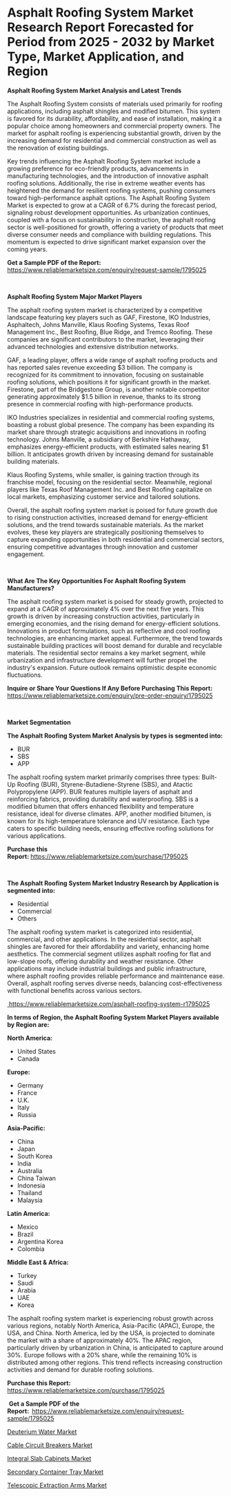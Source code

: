 <p><h1>Asphalt Roofing System Market Research Report Forecasted for Period from 2025 -  2032 by Market Type, Market Application, and Region</h1></p><p><strong>Asphalt Roofing System Market Analysis and Latest Trends</strong></p>
<p><p>The Asphalt Roofing System consists of materials used primarily for roofing applications, including asphalt shingles and modified bitumen. This system is favored for its durability, affordability, and ease of installation, making it a popular choice among homeowners and commercial property owners. The market for asphalt roofing is experiencing substantial growth, driven by the increasing demand for residential and commercial construction as well as the renovation of existing buildings.</p><p>Key trends influencing the Asphalt Roofing System market include a growing preference for eco-friendly products, advancements in manufacturing technologies, and the introduction of innovative asphalt roofing solutions. Additionally, the rise in extreme weather events has heightened the demand for resilient roofing systems, pushing consumers toward high-performance asphalt options. The Asphalt Roofing System Market is expected to grow at a CAGR of 6.7% during the forecast period, signaling robust development opportunities. As urbanization continues, coupled with a focus on sustainability in construction, the asphalt roofing sector is well-positioned for growth, offering a variety of products that meet diverse consumer needs and compliance with building regulations. This momentum is expected to drive significant market expansion over the coming years.</p></p>
<p><strong>Get a Sample PDF of the Report:&nbsp;</strong> <a href="https://www.reliablemarketsize.com/enquiry/request-sample/1795025?utm_campaign=3117&utm_medium=2&utm_source=Github&utm_content=ia&utm_term=01042025&utm_id=asphalt-roofing-system">https://www.reliablemarketsize.com/enquiry/request-sample/1795025</a></p>
<p>&nbsp;</p>
<p><strong>Asphalt Roofing System Major Market Players</strong></p>
<p><p>The asphalt roofing system market is characterized by a competitive landscape featuring key players such as GAF, Firestone, IKO Industries, Asphaltech, Johns Manville, Klaus Roofing Systems, Texas Roof Management Inc., Best Roofing, Blue Ridge, and Tremco Roofing. These companies are significant contributors to the market, leveraging their advanced technologies and extensive distribution networks.</p><p>GAF, a leading player, offers a wide range of asphalt roofing products and has reported sales revenue exceeding $3 billion. The company is recognized for its commitment to innovation, focusing on sustainable roofing solutions, which positions it for significant growth in the market. Firestone, part of the Bridgestone Group, is another notable competitor generating approximately $1.5 billion in revenue, thanks to its strong presence in commercial roofing with high-performance products.</p><p>IKO Industries specializes in residential and commercial roofing systems, boasting a robust global presence. The company has been expanding its market share through strategic acquisitions and innovations in roofing technology. Johns Manville, a subsidiary of Berkshire Hathaway, emphasizes energy-efficient products, with estimated sales nearing $1 billion. It anticipates growth driven by increasing demand for sustainable building materials.</p><p>Klaus Roofing Systems, while smaller, is gaining traction through its franchise model, focusing on the residential sector. Meanwhile, regional players like Texas Roof Management Inc. and Best Roofing capitalize on local markets, emphasizing customer service and tailored solutions.</p><p>Overall, the asphalt roofing system market is poised for future growth due to rising construction activities, increased demand for energy-efficient solutions, and the trend towards sustainable materials. As the market evolves, these key players are strategically positioning themselves to capture expanding opportunities in both residential and commercial sectors, ensuring competitive advantages through innovation and customer engagement.</p></p>
<p>&nbsp;</p>
<p><strong>What Are The Key Opportunities For Asphalt Roofing System Manufacturers?</strong></p>
<p><p>The asphalt roofing system market is poised for steady growth, projected to expand at a CAGR of approximately 4% over the next five years. This growth is driven by increasing construction activities, particularly in emerging economies, and the rising demand for energy-efficient solutions. Innovations in product formulations, such as reflective and cool roofing technologies, are enhancing market appeal. Furthermore, the trend towards sustainable building practices will boost demand for durable and recyclable materials. The residential sector remains a key market segment, while urbanization and infrastructure development will further propel the industry's expansion. Future outlook remains optimistic despite economic fluctuations.</p></p>
<p><strong>Inquire or Share Your Questions If Any Before Purchasing This Report:</strong> <a href="https://www.reliablemarketsize.com/enquiry/pre-order-enquiry/1795025?utm_campaign=3117&utm_medium=2&utm_source=Github&utm_content=ia&utm_term=01042025&utm_id=asphalt-roofing-system">https://www.reliablemarketsize.com/enquiry/pre-order-enquiry/1795025</a></p>
<p>&nbsp;</p>
<p><strong>Market Segmentation</strong></p>
<p><strong>The Asphalt Roofing System Market Analysis by types is segmented into:</strong></p>
<p><ul><li>BUR</li><li>SBS</li><li>APP</li></ul></p>
<p><p>The asphalt roofing system market primarily comprises three types: Built-Up Roofing (BUR), Styrene-Butadiene-Styrene (SBS), and Atactic Polypropylene (APP). BUR features multiple layers of asphalt and reinforcing fabrics, providing durability and waterproofing. SBS is a modified bitumen that offers enhanced flexibility and temperature resistance, ideal for diverse climates. APP, another modified bitumen, is known for its high-temperature tolerance and UV resistance. Each type caters to specific building needs, ensuring effective roofing solutions for various applications.</p></p>
<p><strong>Purchase this Report:&nbsp;</strong><a href="https://www.reliablemarketsize.com/purchase/1795025?utm_campaign=3117&utm_medium=2&utm_source=Github&utm_content=ia&utm_term=01042025&utm_id=asphalt-roofing-system">https://www.reliablemarketsize.com/purchase/1795025</a></p>
<p>&nbsp;</p>
<p><strong>The Asphalt Roofing System Market Industry Research by Application is segmented into:</strong></p>
<p><ul><li>Residential</li><li>Commercial</li><li>Others</li></ul></p>
<p><p>The asphalt roofing system market is categorized into residential, commercial, and other applications. In the residential sector, asphalt shingles are favored for their affordability and variety, enhancing home aesthetics. The commercial segment utilizes asphalt roofing for flat and low-slope roofs, offering durability and weather resistance. Other applications may include industrial buildings and public infrastructure, where asphalt roofing provides reliable performance and maintenance ease. Overall, asphalt roofing serves diverse needs, balancing cost-effectiveness with functional benefits across various sectors.</p></p>
<p><a href="https://www.reliablemarketsize.com/asphalt-roofing-system-r1795025?utm_campaign=3117&utm_medium=2&utm_source=Github&utm_content=ia&utm_term=01042025&utm_id=asphalt-roofing-system">&nbsp;https://www.reliablemarketsize.com/asphalt-roofing-system-r1795025</a></p>
<p><strong>In terms of Region, the Asphalt Roofing System Market Players available by Region are:</strong></p>
<p>
    <p> <strong> North America: </strong>
        <ul>
            <li>United States</li>
            <li>Canada</li>
        </ul>
        </p> 
    <p> <strong> Europe: </strong>
        <ul>
            <li>Germany</li>
            <li>France</li>
            <li>U.K.</li>
            <li>Italy</li>
            <li>Russia</li>
        </ul>
        </p> 
    <p> <strong> Asia-Pacific: </strong>
        <ul>
            <li>China</li>
            <li>Japan</li>
            <li>South Korea</li>
            <li>India</li>
            <li>Australia</li>
            <li>China Taiwan</li>
            <li>Indonesia</li>
            <li>Thailand</li>
            <li>Malaysia</li>
        </ul>
        </p> 
    <p> <strong> Latin America: </strong>
        <ul>
            <li>Mexico</li>
            <li>Brazil</li>
            <li>Argentina Korea</li>
            <li>Colombia</li>
        </ul>
        </p> 
    <p> <strong> Middle East & Africa: </strong>
        <ul>
            <li>Turkey</li>
            <li>Saudi</li>
            <li>Arabia</li>
            <li>UAE</li>
            <li>Korea</li>
        </ul>
    </p>
    </p>
<p><p>The asphalt roofing system market is experiencing robust growth across various regions, notably North America, Asia-Pacific (APAC), Europe, the USA, and China. North America, led by the USA, is projected to dominate the market with a share of approximately 40%. The APAC region, particularly driven by urbanization in China, is anticipated to capture around 30%. Europe follows with a 20% share, while the remaining 10% is distributed among other regions. This trend reflects increasing construction activities and demand for durable roofing solutions.</p></p>
<p><strong>Purchase this Report: </strong><a href="https://www.reliablemarketsize.com/purchase/1795025?utm_campaign=3117&utm_medium=2&utm_source=Github&utm_content=ia&utm_term=01042025&utm_id=asphalt-roofing-system">https://www.reliablemarketsize.com/purchase/1795025</a></p>
<p>&nbsp;<strong>Get a Sample PDF of the Report:&nbsp;&nbsp;</strong><a href="https://www.reliablemarketsize.com/enquiry/request-sample/1795025?utm_campaign=3117&utm_medium=2&utm_source=Github&utm_content=ia&utm_term=01042025&utm_id=asphalt-roofing-system">https://www.reliablemarketsize.com/enquiry/request-sample/1795025</a></p>
<p><strong></strong></p>
<p><p><a href="https://github.com/guinoopandam/Market-Research-Report-List-1/blob/main/deuterium-water-market.md?utm_campaign=3117&utm_medium=2&utm_source=Github&utm_content=ia&utm_term=01042025&utm_id=asphalt-roofing-system">Deuterium Water Market</a></p><p><a href="https://www.linkedin.com/pulse/global-cable-circuit-breakers-market-outlook-growth-trends-cagr-plz6c?utm_campaign=3117&utm_medium=2&utm_source=Github&utm_content=ia&utm_term=01042025&utm_id=asphalt-roofing-system">Cable Circuit Breakers Market</a></p><p><a href="https://www.linkedin.com/pulse/future-trends-growth-prospects-integral-slab-cabinets-market-forecast-anjdc?utm_campaign=3117&utm_medium=2&utm_source=Github&utm_content=ia&utm_term=01042025&utm_id=asphalt-roofing-system">Integral Slab Cabinets Market</a></p><p><a href="https://www.linkedin.com/pulse/secondary-container-tray-market-trend-analysis-reveals-3wyac?utm_campaign=3117&utm_medium=2&utm_source=Github&utm_content=ia&utm_term=01042025&utm_id=asphalt-roofing-system">Secondary Container Tray Market</a></p><p><a href="https://www.linkedin.com/pulse/growth-projections-telescopic-extraction-arms-market-from-gxpxc?utm_campaign=3117&utm_medium=2&utm_source=Github&utm_content=ia&utm_term=01042025&utm_id=asphalt-roofing-system">Telescopic Extraction Arms Market</a></p></p>
